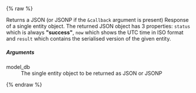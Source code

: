 {% raw %}

Returns a JSON (or JSONP if the `&callback` argument is present) Response of a
single entity object. The returned JSON object has 3 properties: `status` which
is always **"success"**, `now` which shows the UTC time in ISO format and
`result` which contains the serialised version of the given entity.

##### Arguments

<dl>
  <dt>model_db</dt>
  <dd>The single entity object to be returned as JSON or JSONP</dd>
</dl>

{% endraw %}
